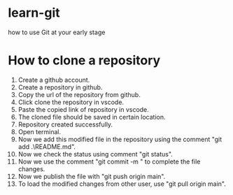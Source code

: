 # learn-git
how to use Git at your early stage

# How to clone a repository
 1. Create a github account.
 2. Create a repository in github.
 3. Copy the url of the repository from github.
 4. Click clone the repository in vscode.
 5. Paste the copied link of repository in vscode.
 6. The cloned file should be saved in certain location.
 7. Repository created successfully.
8. Open terminal. 
9. Now we add this modified file in the repository using the comment "git add .\README.md".
10. Now we check the status using comment "git status".
11. Now we use the comment "git commit -m " to complete the file changes.
12. Now we publish the file with "git push origin main".   
13. To load the modified changes from other user, use "git pull origin main".
